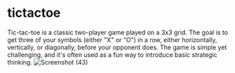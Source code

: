 # tictactoe
Tic-tac-toe is a classic two-player game played on a 3x3 grid. The goal is to get three of your symbols (either "X" or "O") in a row, either horizontally, vertically, or diagonally, before your opponent does. The game is simple yet challenging, and it's often used as a fun way to introduce basic strategic thinking. 
![Screenshot (43)](https://github.com/viniskykumar/tictactoe/assets/140748677/bbbcab40-bed9-4a30-8d53-5f9c8677fdea)
